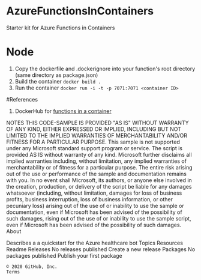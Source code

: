 # AzureFunctionsInContainers
Starter kit for Azure Functions in Containers

# Node
1. Copy the dockerfile and .dockerignore into your function's root directory (same directory as package.json)
2. Build the container ```docker build .```
3. Run the container ```docker run -i -t -p 7071:7071 <container ID>```

#References
1. DockerHub for [functions in a container](https://hub.docker.com/_/microsoft-azure-functions-base)

NOTES THIS CODE-SAMPLE IS PROVIDED "AS IS" WITHOUT WARRANTY OF ANY KIND, EITHER EXPRESSED OR IMPLIED, INCLUDING BUT NOT LIMITED TO THE IMPLIED WARRANTIES OF MERCHANTABILITY AND/OR FITNESS FOR A PARTICULAR PURPOSE. This sample is not supported under any Microsoft standard support program or service. The script is provided AS IS without warranty of any kind. Microsoft further disclaims all implied warranties including, without limitation, any implied warranties of merchantability or of fitness for a particular purpose. The entire risk arising out of the use or performance of the sample and documentation remains with you. In no event shall Microsoft, its authors, or anyone else involved in the creation, production, or delivery of the script be liable for any damages whatsoever (including, without limitation, damages for loss of business profits, business interruption, loss of business information, or other pecuniary loss) arising out of the use of or inability to use the sample or documentation, even if Microsoft has been advised of the possibility of such damages, rising out of the use of or inability to use the sample script, even if Microsoft has been advised of the possibility of such damages.
About

Describes a a quickstart for the Azure healthcare bot
Topics
Resources
Readme
Releases
No releases published
Create a new release
Packages
No packages published
Publish your first package

    © 2020 GitHub, Inc.
    Terms